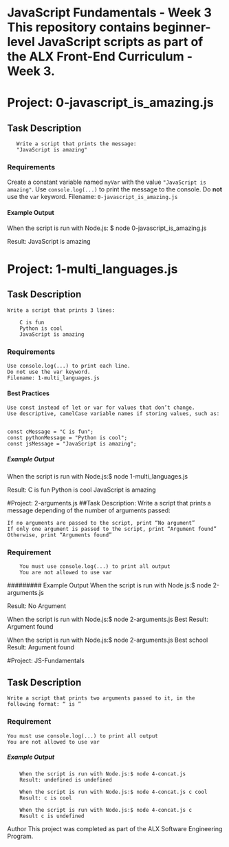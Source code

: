 # JavaScript Fundamentals - Week 3 This repository contains beginner-level JavaScript scripts as part of the **ALX Front-End Curriculum - Week 3**.

# Project: 0-javascript_is_amazing.js

## Task Description

       Write a script that prints the message:
       "JavaScript is amazing"

### Requirements

Create a constant variable named `myVar` with the value `"JavaScript is        amazing"`.
Use `console.log(...)` to print the message to the console.
Do **not** use the `var` keyword.
Filename: `0-javascript_is_amazing.js`

#### Example Output

When the script is run with Node.js:
$ node 0-javascript_is_amazing.js

Result: JavaScript is amazing

# Project: 1-multi_languages.js

## Task Description

    Write a script that prints 3 lines:

        C is fun
        Python is cool
        JavaScript is amazing

### Requirements

    Use console.log(...) to print each line.
    Do not use the var keyword.
    Filename: 1-multi_languages.js

#### Best Practices

    Use const instead of let or var for values that don’t change.
    Use descriptive, camelCase variable names if storing values, such as:


    const cMessage = "C is fun";
    const pythonMessage = "Python is cool";
    const jsMessage = "JavaScript is amazing";

##### Example Output

When the script is run with Node.js:$ node 1-multi_languages.js

Result:
C is fun
Python is cool
JavaScript is amazing

#Project: 2-arguments.js
##Task Description:
Write a script that prints a message depending of the number of arguments passed:

    If no arguments are passed to the script, print “No argument”
    If only one argument is passed to the script, print “Argument found”
    Otherwise, print “Arguments found”

### Requirement

        You must use console.log(...) to print all output
        You are not allowed to use var

######### Example Output
When the script is run with Node.js:$ node 2-arguments.js

Result: No Argument

When the script is run with Node.js:$ node 2-arguments.js Best
Result: Argument found

When the script is run with Node.js:$ node 2-arguments.js Best school
Result: Argument found

#Project: JS-Fundamentals

## Task Description

    Write a script that prints two arguments passed to it, in the following format: “ is ”

### Requirement

    You must use console.log(...) to print all output
    You are not allowed to use var

##### Example Output

        When the script is run with Node.js:$ node 4-concat.js
        Result: undefined is undefined

        When the script is run with Node.js:$ node 4-concat.js c cool
        Result: c is cool

        When the script is run with Node.js:$ node 4-concat.js c
        Result c is undefined

Author
This project was completed as part of the ALX Software Engineering Program.
